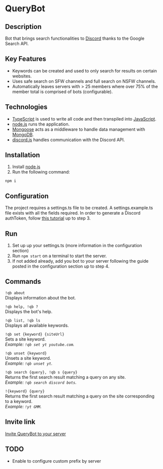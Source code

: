 # QueryBot

## Description

Bot that brings search functionalities to [Discord](https://discordapp.com/) thanks to the Google Search API.

## Key Features

- Keywords can be created and used to only search for results on certain websites.
- Uses safe search on SFW channels and full search on NSFW channels.
- Automatically leaves servers with > 25 members where over 75% of the member total is comprised of bots (configurable).

## Technologies

- [TypeScript](https://www.typescriptlang.org/) is used to write all code and then transpiled into [JavaScript](https://www.javascript.com/).
- [node.js](https://nodejs.org/) runs the application.
- [Mongoose](https://mongoosejs.com/) acts as a middleware to handle data management with [MongoDB](https://www.mongodb.com/).
- [discord.js](https://discord.js.org/#/) handles communication with the Discord API.

## Installation

1. Install [node.js](https://nodejs.org/)
2. Run the following command:

```
npm i
```

## Configuration

The project requires a settings.ts file to be created.
A settings.example.ts file exists with all the fields required.
In order to generate a Discord authToken, follow [this tutorial](https://www.digitaltrends.com/gaming/how-to-make-a-discord-bot/) up to step 3.

## Run

1. Set up up your settings.ts (more information in the configuration section)
2. Run `npm start` on a terminal to start the server.
3. If not added already, add you bot to your server following the guide posted in the configuration section up to step 4.

## Commands

`!qb about`  
Displays information about the bot.

`!qb help, !qb ?`  
Displays the bot's help.

`!qb list, !qb ls`  
Displays all available keywords.

`!qb set {keyword} {siteUrl}`  
Sets a site keyword.  
_Example: `!qb set yt youtube.com`._

`!qb unset {keyword}`  
Unsets a site keyword.  
_Example: `!qb unset yt`._

`!qb search {query}, !qb s {query}`  
Returns the first search result matching a query on any site.  
_Example: `!qb search discord bots`._

`!{keyword} {query}`  
Returns the first search result matching a query on the site corresponding to a keyword.  
_Example: `!yt GMM`._

## Invite link

[Invite QueryBot to your server](https://discordapp.com/oauth2/authorize?client_id=495279079868596225&scope=bot&permissions=18432)

## TODO

- Enable to configure custom prefix by server
